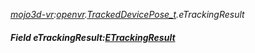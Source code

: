 _[mojo3d-vr](../../modules/mojo3d-vr/mojo3d-vr-module.md):[openvr](openvr:).[TrackedDevicePose\_t](openvr:openvr-trackeddevicepose_t.md).eTrackingResult_
##### Field eTrackingResult:[ETrackingResult](../../modules/mojo3d-vr/openvr-etrackingresult.md)
